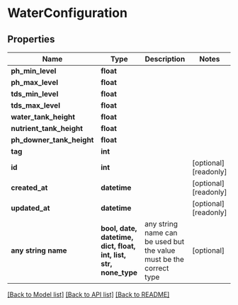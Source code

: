 # WaterConfiguration


## Properties
Name | Type | Description | Notes
------------ | ------------- | ------------- | -------------
**ph_min_level** | **float** |  | 
**ph_max_level** | **float** |  | 
**tds_min_level** | **float** |  | 
**tds_max_level** | **float** |  | 
**water_tank_height** | **float** |  | 
**nutrient_tank_height** | **float** |  | 
**ph_downer_tank_height** | **float** |  | 
**tag** | **int** |  | 
**id** | **int** |  | [optional] [readonly] 
**created_at** | **datetime** |  | [optional] [readonly] 
**updated_at** | **datetime** |  | [optional] [readonly] 
**any string name** | **bool, date, datetime, dict, float, int, list, str, none_type** | any string name can be used but the value must be the correct type | [optional]

[[Back to Model list]](../README.md#documentation-for-models) [[Back to API list]](../README.md#documentation-for-api-endpoints) [[Back to README]](../README.md)


